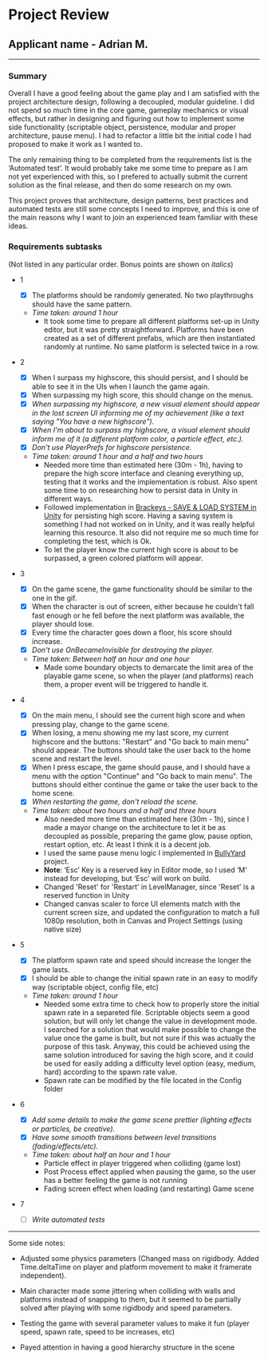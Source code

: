 # Project Review

## Applicant name - Adrian M.
---
### Summary
Overall I have a good feeling about the game play and I am satisfied with the project architecture design, following a decoupled, modular guideline. I did not spend so much time in the core game, gameplay mechanics or visual effects, but rather in designing and figuring out how to implement some side functionality (scriptable object, persistence, modular and proper architecture, pause menu). I had to refactor a little bit the initial code I had proposed to make it work as I wanted to.

The only remaining thing to be completed from the requirements list is the ‘Automated test’. It would probably take me some time to prepare as I am not yet experienced with this, so I prefered to actually submit the current solution as the final release, and then do some research on my own.

This project proves that architecture, design patterns, best practices and automated tests are still some concepts I need to improve, and this is one of the main reasons why I want to join an experienced team familiar with these ideas.

### Requirements subtasks 

(Not listed in any particular order. Bonus points are shown on _italics_)

- 1 
   - [x] The platforms should be randomly generated. No two playthroughs should have the same pattern.
   - _Time taken: around 1 hour_   
      - It took some time to prepare all different platforms set-up in Unity editor, but it was pretty straightforward. Platforms have been created as a set of different prefabs, which are then instantiated randomly at runtime. No same platform is selected twice in a row.

- 2
   - [x] When I surpass my highscore, this should persist, and I should be able to see it in the UIs when I launch the game again. 
   - [x] When surpassing my high score, this should change on the menus. 
   - [x] _When surpassing my highscore, a new visual element should appear in the lost screen UI informing me of my achievement (like a text saying "You have a new highscore")._ 
   - [x] _When I'm about to surpass my highscore, a visual element should inform me of it (a different platform color, a particle effect, etc.)._ 
   - [x] _Don't use PlayerPrefs for highscore persistence._ 
   - _Time taken: around 1 hour and a half and two hours_  
      - Needed more time than estimated here (30m - 1h), having to prepare the high score interface and cleaning everything up, testing that it works and the implementation is robust. Also spent some time to on researching how to persist data in Unity in different ways. 
      - Followed implementation in [Brackeys - SAVE & LOAD SYSTEM in Unity](https://www.youtube.com/watch?v=XOjd_qU2Ido/) for persisting high score. Having a saving system is something I had not worked on in Unity, and it was really helpful learning this resource. It also did not require me so much time for completing the test, which is Ok.
      - To let the player know the current high score is about to be surpassed, a green colored platform will appear.
           
- 3
   - [x] On the game scene, the game functionality should be similar to the one in the gif. 
   - [x] When the character is out of screen, either because he couldn't fall fast enough or he fell before the next platform was available, the player should lose. 
   - [x] Every time the character goes down a floor, his score should increase. 
   - [x] _Don't use OnBecameInvisible for destroying the player._ 
   - _Time taken: Between half an hour and one hour_  
       - Made some boundary objects to demarcate the limit area of the playable game scene, so when the player (and platforms) reach them, a proper event will be triggered to handle it.
       
- 4
   - [x] On the main menu, I should see the current high score and when pressing play, change to the game scene. 
   - [x] When losing, a menu showing me my last score, my current highscore and the buttons: "Restart" and "Go back to main menu" should appear. The buttons should take the user back to the home scene and restart the level. 
   - [x] When I press escape, the game should pause, and I should have a menu with the option "Continue" and "Go back to main menu". The buttons should either continue the game or take the user back to the home scene. 
   - [x] _When restarting the game, don't reload the scene._ 
   - _Time taken: about two hours and a half and three hours_  
      -  Also needed more time than estimated here (30m - 1h), since I made a mayor change on the architecture to let it be as decoupled as possible, preparing the game glow, pause option, restart option, etc. At least I think it is a decent job.
      - I used the same pause menu logic I implemented in [BullyYard](https://github.com/mostachostudios/TJ_game/) project.
      - **Note**: ‘Esc’ Key is a reserved key in Editor mode, so I used ‘M’ instead for developing,  but ‘Esc’ will work on build.
      - Changed 'Reset' for 'Restart' in LevelManager, since 'Reset' is a reserved function in Unity
      - Changed canvas scaler to force UI elements match with the current screen size, and updated the configuration to match a full 1080p resolution, both in Canvas and Project Settings (using native size)

- 5
   - [x] The platform spawn rate and speed should increase the longer the game lasts. 
   - [x] I should be able to change the initial spawn rate in an easy to modify way (scriptable object, config file, etc) 
   - _Time taken: around 1 hour_  
      - Needed some extra time to check how to properly store the initial spawn rate in a separeted file. Scriptable objects seem a good solution, but will only let change the value in development mode. I searched for a solution that would make possible to change the value once the game is built, but not sure if this was actually the purpose of this task. Anyway, this could be achieved using the same solution introduced for saving the high score, and it could be used for easily adding a difficulty level option (easy, medium, hard) according to the spawn rate value.
      - Spawn rate can be modified by the file located in the Config folder


- 6
   - [x] _Add some details to make the game scene prettier (lighting effects or particles, be creative)._ 
   - [x] _Have some smooth transitions between level transitions (fading/effects/etc)._ 
   -  _Time taken: about half an hour and 1 hour_
       - Particle effect in player triggered when colliding (game lost)
       - Post Process effect applied when pausing the game, so the user has a better feeling the game is not running
       - Fading screen effect when loading (and restarting) Game scene  

- 7
   - [ ] _Write automated tests_ 

---
Some side notes: 
- Adjusted some physics parameters (Changed mass on rigidbody. Added Time.deltaTime on player and platform movement to make it framerate independent).

- Main character made some jittering when colliding with walls and platforms instead of snapping to them, but it seemed to be partially solved after playing with some rigidbody and speed parameters. 

- Testing the game with several parameter values to make it fun (player speed, spawn rate, speed to be increases, etc)

- Payed attention in having a good hierarchy structure in the scene
